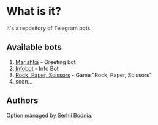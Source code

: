 # What is it?

It's a repository of Telegram bots.

## Available bots

1. [Marishka](https://github.com/sbodnia/telegram-bots/tree/main/marishka) - Greeting bot
2. [Infobot](https://github.com/sbodnia/telegram-bots/tree/main/infobot) - Info Bot
3. [Rock, Paper, Scissors](https://github.com/sbodnia/telegram-bots/tree/main/rock-paper-scissors) - Game "Rock, Paper, Scissors"
4. soon...

## Authors

Option managed by [Serhii Bodnia](https://github.com/sbodnia).
